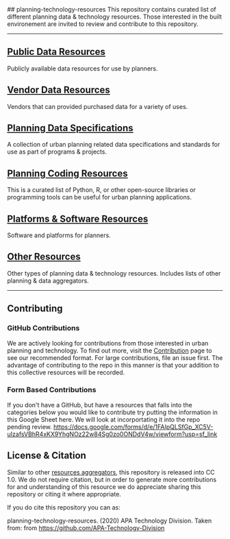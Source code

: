 <div class="github-widget" data-repo="APA-Technology-Division/urban-and-regional-planning-resources"></div>
<script async src="https://pagead2.googlesyndication.com/pagead/js/adsbygoogle.js"></script><ins class="adsbygoogle" style="display:block" data-ad-client="ca-pub-6890694312814945" data-ad-slot="5473692530" data-ad-format="auto"  data-full-width-responsive="true"></ins><script>(adsbygoogle = window.adsbygoogle || []).push({});</script>
## planning-technology-resources
This repository contains curated list of different planning data &amp; technology resources. Those interested in the built environement are invited to review and contribute to this repository.

---

## [Public Data Resources](https://github.com/APA-Technology-Division/urban-and-regional-planning-resources/blob/master/./resource_pages/PublicDataResources.md)
Publicly available data resources for use by planners. 

## [Vendor Data Resources](https://github.com/APA-Technology-Division/urban-and-regional-planning-resources/blob/master/./resource_pages/VendorDataResources.md)
Vendors that can provided purchased data for a variety of uses. 

## [Planning Data Specifications](https://github.com/APA-Technology-Division/urban-and-regional-planning-resources/blob/master/./resource_pages/PlanningDataSpecifications.md)
A collection of urban planning related data specifications and standards for use as part of programs & projects. 

## [Planning Coding Resources](https://github.com/APA-Technology-Division/urban-and-regional-planning-resources/blob/master/./resource_pages/PlanningCodingResources.md)
This is a curated list of Python, R, or other open-source libraries or programming tools can be useful for urban planning applications. 

## [Platforms & Software Resources](https://github.com/APA-Technology-Division/urban-and-regional-planning-resources/blob/master/./resource_pages/PlatformsSoftwareResources.md)
Software and platforms for planners. 

## [Other Resources](https://github.com/APA-Technology-Division/urban-and-regional-planning-resources/blob/master/./resource_pages/OtherResources.md)
Other types of planning data & technology resources. Includes lists of other planning & data aggregators. 

---
## Contributing

### GitHub Contributions
We are actively looking for contributions from those interested in urban planning and technology. To find out more, visit the [Contribution](https://github.com/APA-Technology-Division/urban-and-regional-planning-resources/blob/master/./CONTRIBUTING.md) page to see our recommended format. For large contributions, file an issue first. The advantage of contributing to the repo in this manner is that your addition to this collective resources will be recorded. 

### Form Based Contributions
If you don't have a GitHub, but have a resources that falls into the categories below you would like to contribute try putting the information in this Google Sheet here. We will look at incorportating it into the repo pending review. 
https://docs.google.com/forms/d/e/1FAIpQLSfGp_XC5V-uIzafsVBhR4xKX9YhgNOz22w84Sg0zo0ONDdV4w/viewform?usp=sf_link

## License & Citation
Similar to other [resources aggregators](https://github.com/APA-Technology-Division/urban-and-regional-planning-resources/blob/master/./resource_pages/OtherResources.md), this repository is released into CC 1.0. We do not require citation, but in order to generate more contributions for and understanding of this resource we do appreciate sharing this repository or citing it where appropriate. 


If you do cite this repository you can as: 

planning-technology-resources. (2020) APA Technology Division. Taken from: from https://github.com/APA-Technology-Division
